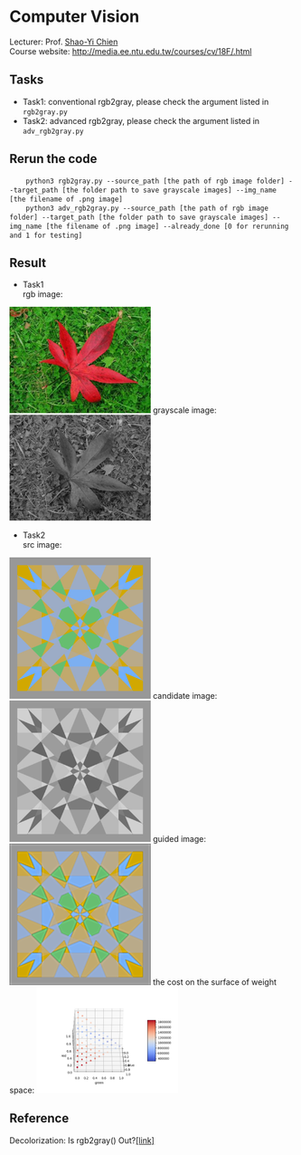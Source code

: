 # Computer Vision

Lecturer: Prof. [Shao-Yi Chien](http://media.ee.ntu.edu.tw/member.html)<br>
Course website: http://media.ee.ntu.edu.tw/courses/cv/18F/.html

## Tasks
* Task1: conventional rgb2gray, please check the argument listed in `rgb2gray.py`
* Task2: advanced rgb2gray, please check the argument listed in `adv_rgb2gray.py`

## Rerun the code
		python3 rgb2gray.py --source_path [the path of rgb image folder] --target_path [the folder path to save grayscale images] --img_name [the filename of .png image] 
		python3 adv_rgb2gray.py --source_path [the path of rgb image folder] --target_path [the folder path to save grayscale images] --img_name [the filename of .png image] --already_done [0 for rerunning and 1 for testing]


## Result
* Task1 <br>
rgb image:
<img src="https://github.com/JerryHoTaiwan/Computer-Vision/blob/master/hw1/testdata/0b.png" width="250">
grayscale image:
<img src="https://github.com/JerryHoTaiwan/Computer-Vision/blob/master/hw1/result/0b_y.png" width="250">

* Task2 <br>
src image:
<img src="https://github.com/JerryHoTaiwan/Computer-Vision/blob/master/hw1/testdata/0a.png" width="250">
candidate image:
<img src="https://github.com/JerryHoTaiwan/Computer-Vision/blob/master/hw1/result/0a/can/0a_y0_.png" width="250">
guided image:
<img src="https://github.com/JerryHoTaiwan/Computer-Vision/blob/master/hw1/result/0a/res/0a_y0_.png" width="250">
the cost on the surface of weight space:
<img src="https://github.com/JerryHoTaiwan/Computer-Vision/blob/master/hw1/result/0a/surface/sf_0.png" width="250">

## Reference
Decolorization: Is rgb2gray() Out?[[link]](https://ybsong00.github.io/siga13tb/siga13tb_final.pdf)<br>
